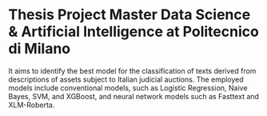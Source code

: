 # Thesis Project Master Data Science & Artificial Intelligence at Politecnico di Milano
It aims to identify the best model for the classification of texts derived from descriptions of assets subject to Italian judicial auctions. 
The employed models include conventional models, such as Logistic Regression, Naive Bayes, SVM, and XGBoost, and neural network models such as Fasttext and XLM-Roberta.
